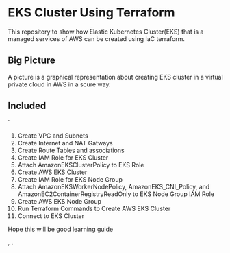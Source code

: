 # EKS Cluster Using Terraform
This repository to show how Elastic Kubernetes Cluster(EKS) that is a managed services of AWS can be created using IaC terraform.

## Big Picture
 A picture is a graphical representation about creating EKS cluster in a virtual private cloud in AWS in a scure way.

## Included
`
1. Create VPC and Subnets
2. Create Internet and NAT Gatways
3. Create Route Tables and associations
4. Create IAM Role for EKS Cluster
5. Attach AmazonEKSClusterPolicy to EKS Role
6. Create AWS EKS Cluster
7. Create IAM Role for EKS Node Group
8. Attach AmazonEKSWorkerNodePolicy, AmazonEKS_CNI_Policy, and AmazonEC2ContainerRegistryReadOnly to EKS Node Group IAM Role
9. Create AWS EKS Node Group
10. Run Terraform Commands to Create AWS EKS Cluster
11. Connect to EKS Cluster

Hope this will be good learning guide 

, .






